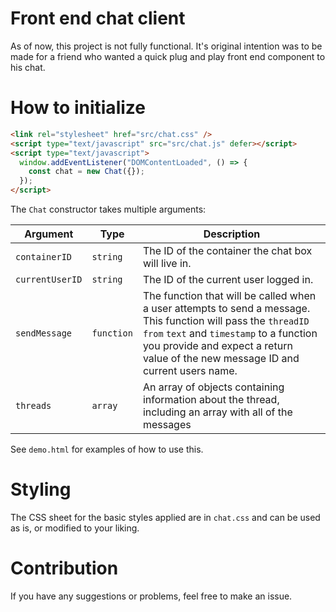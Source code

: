 # Front end chat client

As of now, this project is not fully functional. It's original intention was to be made for a friend who wanted a quick plug and play front end component to his chat.

# How to initialize

```html
<link rel="stylesheet" href="src/chat.css" />
<script type="text/javascript" src="src/chat.js" defer></script>
<script type="text/javascript">
  window.addEventListener("DOMContentLoaded", () => {
    const chat = new Chat({});
  });
</script>
```

The `Chat` constructor takes multiple arguments:

| Argument        | Type       | Description                                                                                                                                                                                                                                     |
| --------------- | ---------- | ----------------------------------------------------------------------------------------------------------------------------------------------------------------------------------------------------------------------------------------------- |
| `containerID`   | `string`   | The ID of the container the chat box will live in.                                                                                                                                                                                              |
| `currentUserID` | `string`   | The ID of the current user logged in.                                                                                                                                                                                                           |
| `sendMessage`   | `function` | The function that will be called when a user attempts to send a message. This function will pass the `threadID` `from` `text` and `timestamp` to a function you provide and expect a return value of the new message ID and current users name. |
| `threads`       | `array`    | An array of objects containing information about the thread, including an array with all of the messages                                                                                                                                        |

See `demo.html` for examples of how to use this.

# Styling

The CSS sheet for the basic styles applied are in `chat.css` and can be used as is, or modified to your liking.

# Contribution

If you have any suggestions or problems, feel free to make an issue.
